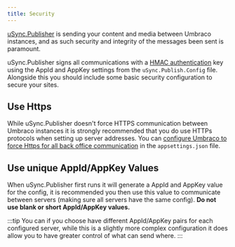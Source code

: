 ```yaml
---
title: Security 
---
```


[uSync.Publisher](../publisher) is sending your content and media between Umbraco instances, and as such security and integrity of the messages been sent is paramount. 

uSync.Publisher signs all communications with a [HMAC authentication](https://en.wikipedia.org/wiki/HMAC) key using the AppId and AppKey settings from the `uSync.Publish.Config` file. Alongside this you should include some basic security configuration to secure your sites. 

## Use Https
While uSync.Publisher doesn't force HTTPS communication between Umbraco instances it is strongly recommended that you do use HTTPs protocols when setting up server addresses. You can [configure Umbraco to force Https for all back office communication](https://our.umbraco.com/Documentation/Reference/Security/use-https#set-usessl-configuration-option) in the `appsettings.json` file.

## Use unique AppId/AppKey Values
When uSync.Publisher first runs it will generate a AppId and AppKey value for the config, it is recommended you then use this value to communicate between servers (making sure all servers have the same config). **Do not use blank or short AppId/AppKey values.**

:::tip
You can if you choose have different AppId/AppKey pairs for each configured server, while this is a slightly more complex configuration it does allow you to have greater control of what can send where.
:::

<!-- ## Secure the Publisher Route -->
